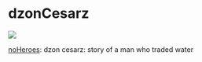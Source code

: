 dzonCesarz
==========

[![](https://raw.githubusercontent.com/rafszul/dzonCesarz/master/assets/img/aIExport/png/img/Layer-5.png)](http://dzoncesarz.bleach-v16-62.net/)

[noHeroes](https://github.com/weAreThePlayMakers/noHeroes): dzon cesarz: story of a man who traded water

